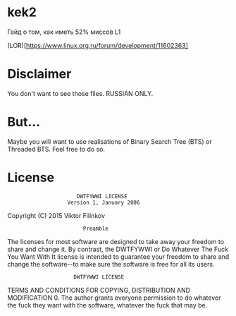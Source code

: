 # kek2

Гайд о том, как иметь 52% миссов L1

(LOR)[https://www.linux.org.ru/forum/development/11602363]

# Disclaimer

You don't want to see those files. RUSSIAN ONLY.

# But…

Maybe you will want to use realisations of Binary Search Tree (BTS) or Threaded BTS. Feel free to do so.

# License
                          DWTFYWWI LICENSE
                       Version 1, January 2006

 Copyright (C) 2015 Viktor <BruteForce> Filinkov

                            Preamble

  The licenses for most software are designed to take away your
freedom to share and change it.  By contrast, the DWTFYWWI or Do
Whatever The Fuck You Want With It license is intended to guarantee
your freedom to share and change the software--to make sure the
software is free for all its users.

                         DWTFYWWI LICENSE
   TERMS AND CONDITIONS FOR COPYING, DISTRIBUTION AND MODIFICATION
0. The author grants everyone permission to do whatever the fuck they
want with the software, whatever the fuck that may be.
